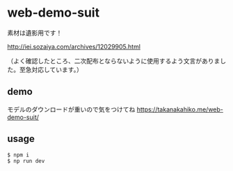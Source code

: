 # web-demo-suit

素材は遺影用です！

http://iei.sozaiya.com/archives/12029905.html

（よく確認したところ、二次配布とならないように使用するよう文言がありました。至急対応しています。）

## demo

モデルのダウンロードが重いので気をつけてね
https://takanakahiko.me/web-demo-suit/

## usage

```
$ npm i 
$ np run dev
```
